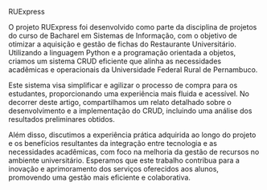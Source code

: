 RUExpress

O projeto RUExpress foi desenvolvido como parte da disciplina de projetos do curso de Bacharel em Sistemas de Informação, com o objetivo de otimizar a aquisição e gestão de fichas do Restaurante Universitário. Utilizando a linguagem Python e a programação orientada a objetos, criamos um sistema CRUD eficiente que alinha as necessidades acadêmicas e operacionais da Universidade Federal Rural de Pernambuco.

Este sistema visa simplificar e agilizar o processo de compra para os estudantes, proporcionando uma experiência mais fluida e acessível. No decorrer deste artigo, compartilhamos um relato detalhado sobre o desenvolvimento e a implementação do CRUD, incluindo uma análise dos resultados preliminares obtidos.

Além disso, discutimos a experiência prática adquirida ao longo do projeto e os benefícios resultantes da integração entre tecnologia e as necessidades acadêmicas, com foco na melhoria da gestão de recursos no ambiente universitário. Esperamos que este trabalho contribua para a inovação e aprimoramento dos serviços oferecidos aos alunos, promovendo uma gestão mais eficiente e colaborativa.